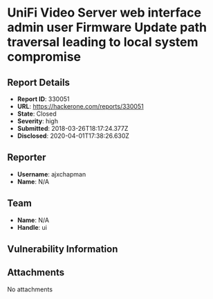 # UniFi Video Server web interface admin user Firmware Update path traversal leading to local system compromise

## Report Details
- **Report ID**: 330051
- **URL**: https://hackerone.com/reports/330051
- **State**: Closed
- **Severity**: high
- **Submitted**: 2018-03-26T18:17:24.377Z
- **Disclosed**: 2020-04-01T17:38:26.630Z

## Reporter
- **Username**: ajxchapman
- **Name**: N/A

## Team
- **Name**: N/A
- **Handle**: ui

## Vulnerability Information


## Attachments
No attachments
